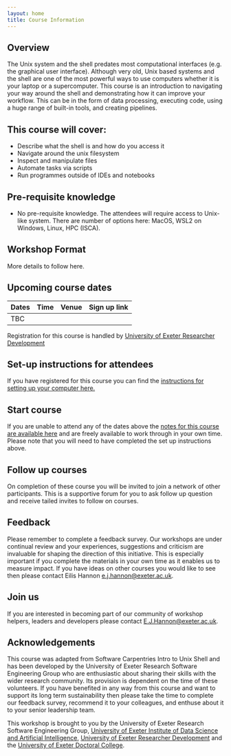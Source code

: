 ```yaml
---
layout: home
title: Course Information
---
```



## Overview
The Unix system and the shell predates most computational interfaces (e.g. the graphical user interface). Although very old, Unix based systems and the shell are one of the most powerful ways to use computers whether it is your laptop or a supercomputer. This course is an introduction to navigating your way around the shell and demonstrating how it can improve your workflow. This can be in the form of data processing, executing code, using a huge range of built-in tools, and creating pipelines.


## This course will cover:  
- Describe what the shell is and how do you access it
- Navigate around the unix filesystem
- Inspect and manipulate files
- Automate tasks via scripts
- Run programmes outside of IDEs and notebooks

## Pre-requisite knowledge
- No pre-requisite knowledge. The attendees will require access to Unix-like system. There are number of options here: MacOS, WSL2 on Windows, Linux, HPC (ISCA).

## Workshop Format
More details to follow here.

## Upcoming course dates

| Dates | Time  | Venue | Sign up link |
|--- |--- |--- | --- |
| TBC |  | | |

Registration for this course is handled by [University of Exeter Researcher Development](https://www.exeter.ac.uk/research/doctoralcollege/early-career-researchers/traininganddevelopment/rdprogramme/)

## Set-up instructions for attendees

If you have registered for this course you can find the [instructions for setting up your computer here.](https://uniexeterrse.github.io/workshop-template-test/setup.html) 

## Start course

If you are unable to attend any of the dates above the [notes for this course are available here](https://uniexeterrse.github.io/workshop-template-test/contents.html) and are freely available to work through in your own time. Please note that you will need to have completed the set up instructions above.

## Follow up courses

On completion of these course you will be invited to join a network of other participants. This is a supportive forum for you to ask follow up question and receive tailed invites to follow on courses.

## Feedback

Please remember to complete a feedback survey. Our workshops are under continual review and your experiences, suggestions and criticism are invaluable for shaping the direction of this initiative. This is especially important if you complete the materials in your own time as it enables us to measure impact. If you have ideas on other courses you would like to see then please contact Eilis Hannon e.j.hannon@exeter.ac.uk.

## Join us

If you are interested in becoming part of our community of workshop helpers, leaders and developers please contact E.J.Hannon@exeter.ac.uk.

## Acknowledgements

This course was adapted from Software Carpentries Intro to Unix Shell and has been developed by the University of Exeter Research Software Engineering Group who are enthusiastic about sharing their skills with the wider research community. Its provision is dependent on the time of these volunteers. If you have benefited in any way from this course and want to support its long term sustainability then please take the time to complete our feedback survey, recommend it to your colleagues, and enthuse about it to your senior leadership team. 

This workshop is brought to you by the University of Exeter Research Software Engineering Group, [University of Exeter Institute of Data Science and Artificial Intelligence](https://www.exeter.ac.uk/research/idsai/), [University of Exeter Researcher Development](https://www.exeter.ac.uk/research/doctoralcollege/early-career-researchers/traininganddevelopment/rdprogramme/) and the [University of Exeter Doctoral College](https://www.exeter.ac.uk/research/doctoralcollege/).
